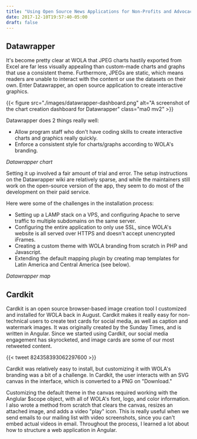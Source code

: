 ```yaml
---
title: "Using Open Source News Applications for Non-Profits and Advocacy"
date: 2017-12-10T19:57:40-05:00
draft: false
---
```


## Datawrapper
It's become pretty clear at WOLA that JPEG charts hastily exported from Excel are far less visually appealing than custom-made charts and graphs that use a consistent theme. Furthermore, JPEGs are static, which means readers are unable to interact with the content or use the datasets on their own. Enter Datawrapper, an open source application to create interactive graphics.

{{< figure src="./images/datawrapper-dashboard.png" alt="A screenshot of the chart creation dashboard for Datawrapper" class="ma0 mv2" >}}

 Datawrapper does 2 things really well:

* Allow program staff who don't have coding skills to create interactive charts and graphics really quickly.
* Enforce a consistent style for charts/graphs according to WOLA's branding.

*Datawrapper chart*

Setting it up involved a fair amount of trial and error. The setup instructions on the Datawrapper wiki are relatively sparse, and while the maintainers still work on the open-source version of the app, they seem to do most of the development on their paid service.

Here were some of the challenges in the installation process:


* Setting up a LAMP stack on a VPS, and configuring Apache to serve traffic to multiple subdomains on the same server.
* Configuring the entire application to only use SSL, since WOLA's website is all served over HTTPS and doesn't accept unencrypted iFrames.
* Creating a custom theme with WOLA branding from scratch in PHP and Javascript.
* Extending the default mapping plugin by creating map templates for Latin America and Central America (see below).

*Datawrapper map*

## Cardkit

Cardkit is an open source browser-based image creation tool I customized and installed for WOLA back in August. Cardkit makes it really easy for non-technical users to create text cards for social media, as well as caption and watermark images. It was originally created by the Sunday Times, and is written in Angular. Since we started using Cardkit, our social media engagement has skyrocketed, and image cards are some of our most retweeted content. 

{{< tweet 824358393062297600 >}}

Cardkit was relatively easy to install, but customizing it with WOLA's branding was a bit of a challenge. In Cardkit, the user interacts with an SVG canvas in the interface, which is converted to a PNG on "Download."

Customizing the default theme in the canvas required working with the Anglular $scope object, with all of WOLA's font, logo, and color information. I also wrote a method from scratch that clears the canvas, resizes an attached image, and adds a video "play" icon. This is really useful when we send emails to our mailing list with video screenshots, since you can't embed actual videos in email. Throughout the process, I learned a lot about how to structure a web application in Angular.
